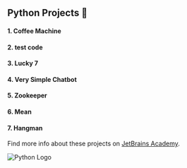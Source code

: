 ## Python Projects :robot:
#### 1. Coffee Machine
#### 2. test code
#### 3. Lucky 7
#### 4. Very Simple Chatbot
#### 5. Zookeeper
#### 6. Mean
#### 7. Hangman

Find more info about these projects on [JetBrains Academy](https://www.jetbrains.com/academy/).

![Python Logo](https://www.cleanpng.com/png-programming-python-logo-programming-language-compu-6805560/)
